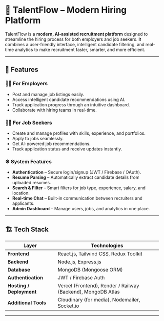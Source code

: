 # 🌟 TalentFlow – Modern Hiring Platform

TalentFlow is a **modern, AI-assisted recruitment platform** designed to streamline the hiring process for both employers and job seekers. It combines a user-friendly interface, intelligent candidate filtering, and real-time analytics to make recruitment faster, smarter, and more efficient.

---

## 🚀 Features

### 🧑‍💼 For Employers
- Post and manage job listings easily.
- Access intelligent candidate recommendations using AI.
- Track application progress through an intuitive dashboard.
- Collaborate with hiring teams in real-time.

### 👩‍💻 For Job Seekers
- Create and manage profiles with skills, experience, and portfolios.
- Apply to jobs seamlessly.
- Get AI-powered job recommendations.
- Track application status and receive updates instantly.

### ⚙️ System Features
- **Authentication** – Secure login/signup (JWT / Firebase / OAuth).
- **Resume Parsing** – Automatically extract candidate details from uploaded resumes.
- **Search & Filter** – Smart filters for job type, experience, salary, and location.
- **Real-time Chat** – Built-in communication between recruiters and applicants.
- **Admin Dashboard** – Manage users, jobs, and analytics in one place.

---

## 🏗️ Tech Stack

| Layer | Technologies |
|--------|---------------|
| **Frontend** | React.js, Tailwind CSS, Redux Toolkit |
| **Backend** | Node.js, Express.js |
| **Database** | MongoDB (Mongoose ORM) |
| **Authentication** | JWT / Firebase Auth |
| **Hosting / Deployment** | Vercel (Frontend), Render / Railway (Backend), MongoDB Atlas |
| **Additional Tools** | Cloudinary (for media), Nodemailer, Socket.io |

---



